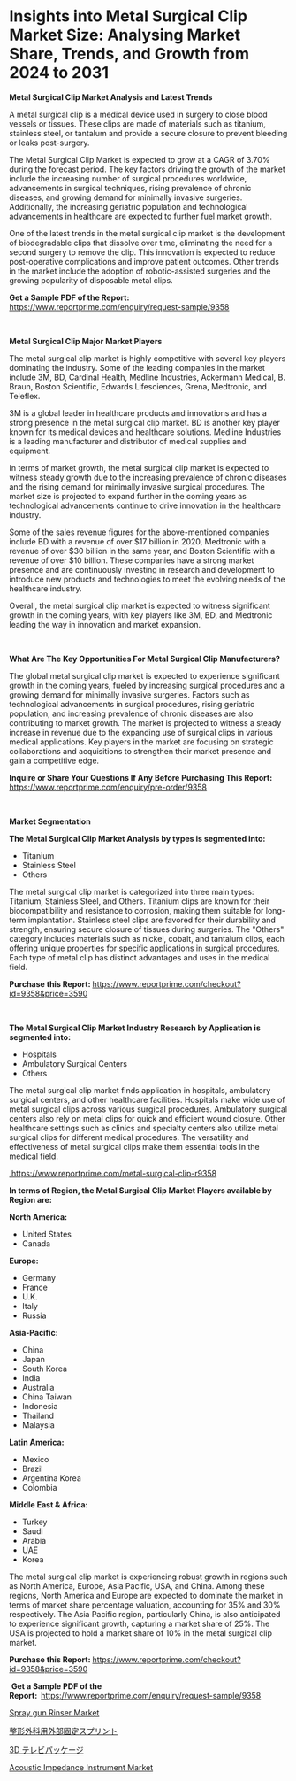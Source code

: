<p><h1>Insights into Metal Surgical Clip Market Size: Analysing Market Share, Trends, and Growth from 2024 to 2031</h1></p><p><strong>Metal Surgical Clip Market Analysis and Latest Trends</strong></p>
<p><p>A metal surgical clip is a medical device used in surgery to close blood vessels or tissues. These clips are made of materials such as titanium, stainless steel, or tantalum and provide a secure closure to prevent bleeding or leaks post-surgery.</p><p>The Metal Surgical Clip Market is expected to grow at a CAGR of 3.70% during the forecast period. The key factors driving the growth of the market include the increasing number of surgical procedures worldwide, advancements in surgical techniques, rising prevalence of chronic diseases, and growing demand for minimally invasive surgeries. Additionally, the increasing geriatric population and technological advancements in healthcare are expected to further fuel market growth.</p><p>One of the latest trends in the metal surgical clip market is the development of biodegradable clips that dissolve over time, eliminating the need for a second surgery to remove the clip. This innovation is expected to reduce post-operative complications and improve patient outcomes. Other trends in the market include the adoption of robotic-assisted surgeries and the growing popularity of disposable metal clips.</p></p>
<p><strong>Get a Sample PDF of the Report:&nbsp;</strong> <a href="https://www.reportprime.com/enquiry/request-sample/9358">https://www.reportprime.com/enquiry/request-sample/9358</a></p>
<p>&nbsp;</p>
<p><strong>Metal Surgical Clip Major Market Players</strong></p>
<p><p>The metal surgical clip market is highly competitive with several key players dominating the industry. Some of the leading companies in the market include 3M, BD, Cardinal Health, Medline Industries, Ackermann Medical, B. Braun, Boston Scientific, Edwards Lifesciences, Grena, Medtronic, and Teleflex.</p><p>3M is a global leader in healthcare products and innovations and has a strong presence in the metal surgical clip market. BD is another key player known for its medical devices and healthcare solutions. Medline Industries is a leading manufacturer and distributor of medical supplies and equipment.</p><p>In terms of market growth, the metal surgical clip market is expected to witness steady growth due to the increasing prevalence of chronic diseases and the rising demand for minimally invasive surgical procedures. The market size is projected to expand further in the coming years as technological advancements continue to drive innovation in the healthcare industry.</p><p>Some of the sales revenue figures for the above-mentioned companies include BD with a revenue of over $17 billion in 2020, Medtronic with a revenue of over $30 billion in the same year, and Boston Scientific with a revenue of over $10 billion. These companies have a strong market presence and are continuously investing in research and development to introduce new products and technologies to meet the evolving needs of the healthcare industry.</p><p>Overall, the metal surgical clip market is expected to witness significant growth in the coming years, with key players like 3M, BD, and Medtronic leading the way in innovation and market expansion.</p></p>
<p>&nbsp;</p>
<p><strong>What Are The Key Opportunities For Metal Surgical Clip Manufacturers?</strong></p>
<p><p>The global metal surgical clip market is expected to experience significant growth in the coming years, fueled by increasing surgical procedures and a growing demand for minimally invasive surgeries. Factors such as technological advancements in surgical procedures, rising geriatric population, and increasing prevalence of chronic diseases are also contributing to market growth. The market is projected to witness a steady increase in revenue due to the expanding use of surgical clips in various medical applications. Key players in the market are focusing on strategic collaborations and acquisitions to strengthen their market presence and gain a competitive edge.</p></p>
<p><strong>Inquire or Share Your Questions If Any Before Purchasing This Report:</strong> <a href="https://www.reportprime.com/enquiry/pre-order/9358">https://www.reportprime.com/enquiry/pre-order/9358</a></p>
<p>&nbsp;</p>
<p><strong>Market Segmentation</strong></p>
<p><strong>The Metal Surgical Clip Market Analysis by types is segmented into:</strong></p>
<p><ul><li>Titanium</li><li>Stainless Steel</li><li>Others</li></ul></p>
<p><p>The metal surgical clip market is categorized into three main types: Titanium, Stainless Steel, and Others. Titanium clips are known for their biocompatibility and resistance to corrosion, making them suitable for long-term implantation. Stainless steel clips are favored for their durability and strength, ensuring secure closure of tissues during surgeries. The "Others" category includes materials such as nickel, cobalt, and tantalum clips, each offering unique properties for specific applications in surgical procedures. Each type of metal clip has distinct advantages and uses in the medical field.</p></p>
<p><strong>Purchase this Report:&nbsp;</strong><a href="https://www.reportprime.com/checkout?id=9358&price=3590">https://www.reportprime.com/checkout?id=9358&price=3590</a></p>
<p>&nbsp;</p>
<p><strong>The Metal Surgical Clip Market Industry Research by Application is segmented into:</strong></p>
<p><ul><li>Hospitals</li><li>Ambulatory Surgical Centers</li><li>Others</li></ul></p>
<p><p>The metal surgical clip market finds application in hospitals, ambulatory surgical centers, and other healthcare facilities. Hospitals make wide use of metal surgical clips across various surgical procedures. Ambulatory surgical centers also rely on metal clips for quick and efficient wound closure. Other healthcare settings such as clinics and specialty centers also utilize metal surgical clips for different medical procedures. The versatility and effectiveness of metal surgical clips make them essential tools in the medical field.</p></p>
<p><a href="https://www.reportprime.com/metal-surgical-clip-r9358">&nbsp;https://www.reportprime.com/metal-surgical-clip-r9358</a></p>
<p><strong>In terms of Region, the Metal Surgical Clip Market Players available by Region are:</strong></p>
<p>
    <p> <strong> North America: </strong>
        <ul>
            <li>United States</li>
            <li>Canada</li>
        </ul>
        </p> 
    <p> <strong> Europe: </strong>
        <ul>
            <li>Germany</li>
            <li>France</li>
            <li>U.K.</li>
            <li>Italy</li>
            <li>Russia</li>
        </ul>
        </p> 
    <p> <strong> Asia-Pacific: </strong>
        <ul>
            <li>China</li>
            <li>Japan</li>
            <li>South Korea</li>
            <li>India</li>
            <li>Australia</li>
            <li>China Taiwan</li>
            <li>Indonesia</li>
            <li>Thailand</li>
            <li>Malaysia</li>
        </ul>
        </p> 
    <p> <strong> Latin America: </strong>
        <ul>
            <li>Mexico</li>
            <li>Brazil</li>
            <li>Argentina Korea</li>
            <li>Colombia</li>
        </ul>
        </p> 
    <p> <strong> Middle East & Africa: </strong>
        <ul>
            <li>Turkey</li>
            <li>Saudi</li>
            <li>Arabia</li>
            <li>UAE</li>
            <li>Korea</li>
        </ul>
    </p>
    </p>
<p><p>The metal surgical clip market is experiencing robust growth in regions such as North America, Europe, Asia Pacific, USA, and China. Among these regions, North America and Europe are expected to dominate the market in terms of market share percentage valuation, accounting for 35% and 30% respectively. The Asia Pacific region, particularly China, is also anticipated to experience significant growth, capturing a market share of 25%. The USA is projected to hold a market share of 10% in the metal surgical clip market.</p></p>
<p><strong>Purchase this Report: </strong><a href="https://www.reportprime.com/checkout?id=9358&price=3590">https://www.reportprime.com/checkout?id=9358&price=3590</a></p>
<p>&nbsp;<strong>Get a Sample PDF of the Report:&nbsp;&nbsp;</strong><a href="https://www.reportprime.com/enquiry/request-sample/9358">https://www.reportprime.com/enquiry/request-sample/9358</a></p>
<p><strong></strong></p>
<p><p><a href="https://github.com/juniordelafrance/Market-Research-Report-List-4/blob/main/spray-gun-rinser-market.md">Spray gun Rinser Market</a></p><p><a href="https://github.com/SimeonBode1/Market-Research-Report-List-1/blob/main/750584183696.md">整形外科用外部固定スプリント</a></p><p><a href="https://github.com/leigh4852023/Market-Research-Report-List-2/blob/main/288412983688.md">3D テレビパッケージ</a></p><p><a href="https://github.com/rahu1506/Market-Research-Report-List-5/blob/main/acoustic-impedance-instrument-market.md">Acoustic Impedance Instrument Market</a></p></p>